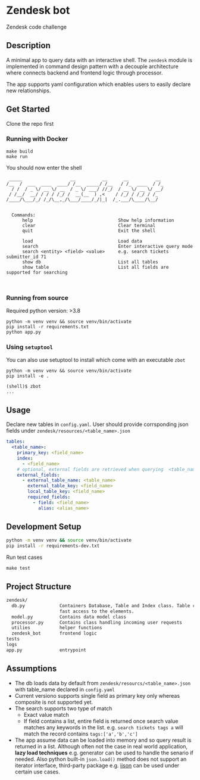 # Zendesk bot

Zendesk code challenge

## Description

A minimal app to query data with an interactive shell. The `zendesk` module is implemented in command design pattern with a decouple architecture where connects backend and frontend logic through processor.

The app supports yaml configuration which enables users to easily declare new relationships.

## Get Started

Clone the repo first


### Running with Docker

```
make build
make run
```
You should now enter the shell 

```
 _____                  __          __      __          __ 
/__  /  ___  ____  ____/ /__  _____/ /__   / /_  ____  / /_
  / /  / _ \/ __ \/ __  / _ \/ ___/ //_/  / __ \/ __ \/ __/
 / /__/  __/ / / / /_/ /  __(__  ) ,<    / /_/ / /_/ / /_  
/____/\___/_/ /_/\__,_/\___/____/_/|_|  /_.___/\____/\__/  
                                                           

  Commands:
      help                                Show help information
      clear                               Clear terminal
      quit                                Exit the shell

      load                                Load data 
      search                              Enter interactive query mode
      search <entity> <field> <value>     e.g. search tickets submitter_id 71    
      show db                             List all tables 
      show table                          List all fields are supported for searching
      


```

### Running from source

Required python version: >3.8
```
python -m venv venv && source venv/bin/activate
pip install -r requirements.txt
python app.py
```

### Using `setuptool` 

You can also use setuptool to install which come with an executable `zbot`
```
python -m venv venv && source venv/bin/activate
pip install -e .
```

```
(shell)$ zbot 
...
```


## Usage

Declare new tables in `config.yaml`. User should provide corrsponding json fields under `zendesk/resources/<table_name>.json` 

```yaml
tables:
  <table_name>:
    primary_key: <field_name>
    index:
      - <field_name>
    # optional, external fields are retrieved when querying  <table_name>  
    external_fields: 
      - external_table_name: <table_name>
        external_table_key: <field_name>
        local_table_key: <field_name>
        required_fields:
          - field: <field_name>
            alias: <alias_name>
```

## Development Setup

```bash
python -m venv venv && source venv/bin/activate
pip install -r requirements-dev.txt
```

Run test cases
```
make test
```

## Project Structure

```bash
zendesk/
  db.py             Containers Database, Table and Index class. Table class implements Index which enables 
                    fast access to the elements. 
  model.py          Contains data model class
  processor.py      Contains class handling incoming user requests
  utilies           helper functions
  zendesk_bot       frontend logic
tests               
logs                
app.py              entrypoint
```


## Assumptions
- The db loads data by default from `zendesk/resourcs/<table_name>.json` with table_name declared in `config.yaml`  
- Current versiono supports single field as primary key only whereas composite is not supported yet.
- The search supports two type of match 
  - Exact value match
  - If field contains a list, entire field is returned once search value matches any keywords in the list. e.g. `search tickets tags a` will match the record contains `tags:['a','b','c']` 
- The app assume data can be loaded into memory and so query result is returned in a list. Although often not the case in real world application, **lazy load techniques** e.g. generator can be used to handle the senario if needed. Also python built-in `json.load()` method does not support an iterator interface, third-party package e.g. [ijson](https://pypi.org/project/ijson/) can be used under certain use cases.